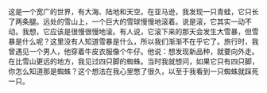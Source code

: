 这是一个宽广的世界，有大海、陆地和天空。在亚马逊，我发现一只青蛙，它只长了两条腿。远处的雪山上，一个巨大的雪球慢慢地滚着。说是滚，它其实一动不动。我想，它应该是很慢很慢地滚。有人说，它滚下来的那天会发生大雪暴，但雪暴是什么呢？这里没有人知道雪暴是什么，所以我们渐渐不在乎它了。旅行时，我曾遇见一个男人，他穿着牛皮衣服像个牛仔。他说：想发现新品种，就要向外走。在比雪山更远的地方，我见过四只脚的蜘蛛。当时我就想问，如果它只有四只脚，你怎么知道那是蜘蛛？这个想法在我心里憋了很久，以至于我看到一只蜘蛛就踩死一只。
